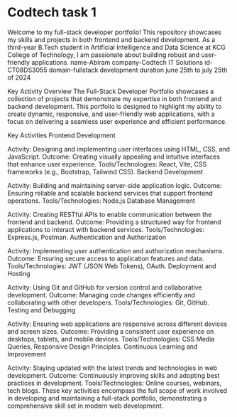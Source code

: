 # Codtech task 1
 Welcome to my full-stack developer portfolio! This repository showcases my skills and projects in both frontend and backend development. As a third-year B.Tech student in Artificial Intelligence and Data Science at KCG College of Technology, I am passionate about building robust and user-friendly applications.
name-Abiram
company-Codtech IT Solutions
id-CT08DS3055
domain-fullstack development
duration june 25th to july 25th of 2024


Key Activity Overview
The Full-Stack Developer Portfolio showcases a collection of projects that demonstrate my expertise in both frontend and backend development. This portfolio is designed to highlight my ability to create dynamic, responsive, and user-friendly web applications, with a focus on delivering a seamless user experience and efficient performance.

Key Activities
Frontend Development

Activity: Designing and implementing user interfaces using HTML, CSS, and JavaScript.
Outcome: Creating visually appealing and intuitive interfaces that enhance user experience.
Tools/Technologies: React, Vite, CSS frameworks (e.g., Bootstrap, Tailwind CSS).
Backend Development

Activity: Building and maintaining server-side application logic.
Outcome: Ensuring reliable and scalable backend services that support frontend operations.
Tools/Technologies: Node.js
Database Management

Activity: Creating RESTful APIs to enable communication between the frontend and backend.
Outcome: Providing a structured way for frontend applications to interact with backend services.
Tools/Technologies: Express.js, Postman.
Authentication and Authorization

Activity: Implementing user authentication and authorization mechanisms.
Outcome: Ensuring secure access to application features and data.
Tools/Technologies: JWT (JSON Web Tokens), OAuth.
Deployment and Hosting

Activity: Using Git and GitHub for version control and collaborative development.
Outcome: Managing code changes efficiently and collaborating with other developers.
Tools/Technologies: Git, GitHub.
Testing and Debugging

Activity: Ensuring web applications are responsive across different devices and screen sizes.
Outcome: Providing a consistent user experience on desktops, tablets, and mobile devices.
Tools/Technologies: CSS Media Queries, Responsive Design Principles.
Continuous Learning and Improvement

Activity: Staying updated with the latest trends and technologies in web development.
Outcome: Continuously improving skills and adopting best practices in development.
Tools/Technologies: Online courses, webinars, tech blogs.
These key activities encompass the full scope of work involved in developing and maintaining a full-stack portfolio, demonstrating a comprehensive skill set in modern web development.






